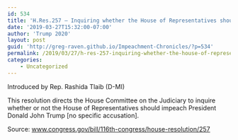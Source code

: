 ```yaml
---
id: 534
title: 'H.Res.257 — Inquiring whether the House of Representatives should impeach Donald John Trump, President of the United States of America'
date: '2019-03-27T15:32:00-07:00'
author: 'Trump 2020'
layout: post
guid: 'http://greg-raven.github.io/Impeachment-Chronicles/?p=534'
permalink: /2019/03/27/h-res-257-inquiring-whether-the-house-of-representatives-should-impeach-donald-john-trump-president-of-the-united-states-of-america/
categories:
    - Uncategorized
---
```


Introduced by Rep. Rashida Tlaib (D-MI)

This resolution directs the House Committee on the Judiciary to inquire whether or not the House of Representatives should impeach President Donald John Trump \[no specific accusation\].

Source: www.congress.gov/bill/116th-congress/house-resolution/257